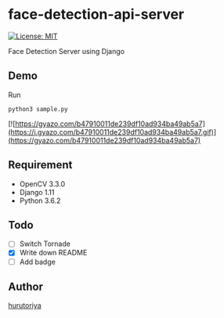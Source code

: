 # face-detection-api-server

[![License: MIT](https://img.shields.io/badge/License-MIT-yellow.svg)](https://opensource.org/licenses/MIT)

Face Detection Server using Django

## Demo

Run

```
python3 sample.py
```

[![https://gyazo.com/b47910011de239df10ad934ba49ab5a7](https://i.gyazo.com/b47910011de239df10ad934ba49ab5a7.gif)](https://gyazo.com/b47910011de239df10ad934ba49ab5a7)

## Requirement
- OpenCV 3.3.0
- Django 1.11
- Python 3.6.2

## Todo
- [ ] Switch Tornade
- [x] Write down README
- [ ] Add badge

## Author
[hurutoriya](https://github.com/hurutoriya)
